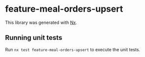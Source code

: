 # feature-meal-orders-upsert

This library was generated with [Nx](https://nx.dev).

## Running unit tests

Run `nx test feature-meal-orders-upsert` to execute the unit tests.
